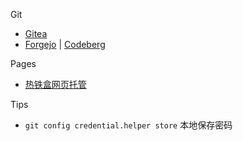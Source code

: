 
Git
- [Gitea](https://docs.gitea.com/zh-cn/)
- [Forgejo](https://forgejo.org/) | [Codeberg](https://codeberg.org/)

Pages
- [热铁盒网页托管](https://host.retiehe.com/)

Tips
- `git config credential.helper store` 本地保存密码